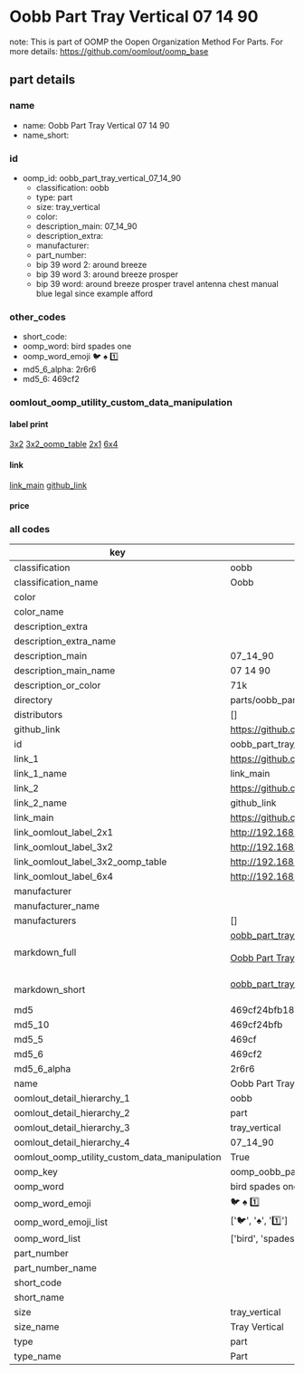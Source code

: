 # Oobb Part Tray Vertical 07 14 90  

note: This is part of OOMP the Oopen Organization Method For Parts. For more details: https://github.com/oomlout/oomp_base

##  part details





### name
* name: Oobb Part Tray Vertical 07 14 90
* name_short: 
### id
* oomp_id: oobb_part_tray_vertical_07_14_90
  * classification: oobb
  * type: part
  * size: tray_vertical
  * color: 
  * description_main: 07_14_90
  * description_extra: 
  * manufacturer: 
  * part_number: 
  * bip 39 word 2: around breeze
  * bip 39 word 3: around breeze prosper
  * bip 39 word: around breeze prosper travel antenna chest manual blue legal since example afford

### other_codes
* short_code: 
* oomp_word: bird spades one
* oomp_word_emoji :bird: :spades: :one:
* md5_6_alpha: 2r6r6
* md5_6: 469cf2






### oomlout_oomp_utility_custom_data_manipulation
#### label print
[3x2](http://192.168.1.245:1112/?label=oomp%202r6r6)
[3x2_oomp_table](http://192.168.1.107:1112/?label=oomp%202r6r6)
[2x1](http://192.168.1.242:1112/?label=oomp%202r6r6)
[6x4](http://192.168.1.55:1112/?label=oomp%202r6r6)    

#### link

[link_main](https://github.com/oomlout/oomlout_oomp_current_version_messy/tree/main/parts/oobb_part_tray_vertical_07_14_90) [github_link](https://github.com/oomlout/oomlout_oomp_part_src/tree/main/parts/oobb_part_tray_vertical_07_14_90)                             

#### price







### all codes 
| key | value |  
| --- | --- |  
| classification | oobb |  
| classification_name | Oobb |  
| color |  |  
| color_name |  |  
| description_extra |  |  
| description_extra_name |  |  
| description_main | 07_14_90 |  
| description_main_name | 07 14 90 |  
| description_or_color | 71k |  
| directory | parts/oobb_part_tray_vertical_07_14_90 |  
| distributors | [] |  
| github_link | https://github.com/oomlout/oomlout_oomp_part_src/tree/main/parts/oobb_part_tray_vertical_07_14_90 |  
| id | oobb_part_tray_vertical_07_14_90 |  
| link_1 | https://github.com/oomlout/oomlout_oomp_current_version_messy/tree/main/parts/oobb_part_tray_vertical_07_14_90 |  
| link_1_name | link_main |  
| link_2 | https://github.com/oomlout/oomlout_oomp_part_src/tree/main/parts/oobb_part_tray_vertical_07_14_90 |  
| link_2_name | github_link |  
| link_main | https://github.com/oomlout/oomlout_oomp_current_version_messy/tree/main/parts/oobb_part_tray_vertical_07_14_90 |  
| link_oomlout_label_2x1 | http://192.168.1.242:1112/?label=oomp%202r6r6 |  
| link_oomlout_label_3x2 | http://192.168.1.245:1112/?label=oomp%202r6r6 |  
| link_oomlout_label_3x2_oomp_table | http://192.168.1.107:1112/?label=oomp%202r6r6 |  
| link_oomlout_label_6x4 | http://192.168.1.55:1112/?label=oomp%202r6r6 |  
| manufacturer |  |  
| manufacturer_name |  |  
| manufacturers | [] |  
| markdown_full | [oobb_part_tray_vertical_07_14_90](https://github.com/oomlout/oomlout_oomp_current_version_messy/tree/main/parts/oobb_part_tray_vertical_07_14_90)<br>[](https://github.com/oomlout/oomlout_oomp_current_version_messy/tree/main/parts/oobb_part_tray_vertical_07_14_90)<br>[Oobb Part Tray Vertical 07 14 90](https://github.com/oomlout/oomlout_oomp_current_version_messy/tree/main/parts/oobb_part_tray_vertical_07_14_90)<br><br> |  
| markdown_short | [oobb_part_tray_vertical_07_14_90](https://github.com/oomlout/oomlout_oomp_current_version_messy/tree/main/parts/oobb_part_tray_vertical_07_14_90)<br><br> |  
| md5 | 469cf24bfb1850ec9e04ee795906e061 |  
| md5_10 | 469cf24bfb |  
| md5_5 | 469cf |  
| md5_6 | 469cf2 |  
| md5_6_alpha | 2r6r6 |  
| name | Oobb Part Tray Vertical 07 14 90 |  
| oomlout_detail_hierarchy_1 | oobb |  
| oomlout_detail_hierarchy_2 | part |  
| oomlout_detail_hierarchy_3 | tray_vertical |  
| oomlout_detail_hierarchy_4 | 07_14_90 |  
| oomlout_oomp_utility_custom_data_manipulation | True |  
| oomp_key | oomp_oobb_part_tray_vertical_07_14_90 |  
| oomp_word | bird spades one |  
| oomp_word_emoji | :bird: :spades: :one: |  
| oomp_word_emoji_list | [':bird:', ':spades:', ':one:'] |  
| oomp_word_list | ['bird', 'spades', 'one'] |  
| part_number |  |  
| part_number_name |  |  
| short_code |  |  
| short_name |  |  
| size | tray_vertical |  
| size_name | Tray Vertical |  
| type | part |  
| type_name | Part |  
